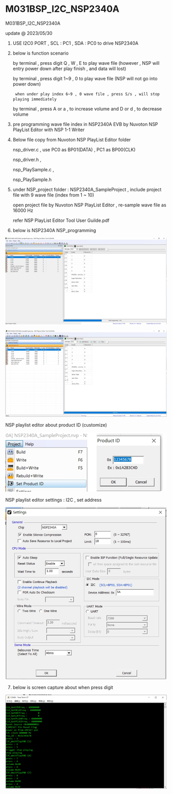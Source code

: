 # M031BSP_I2C_NSP2340A
 M031BSP_I2C_NSP2340A

update @ 2023/05/30

1. USE I2C0 PORT , SCL : PC1 , SDA : PC0 to drive NSP2340A 

2. below is function scenario

	by terminal , press digit Q , W , E to play wave file (however , NSP will entry power down after play finish , and data will lost)
	
	by terminal , press digit 1~9 , 0 to play wave file (NSP will not go into power down)

		when under play index 6~9 , 0 wave file , press S/s , will stop playing immediately
	
	by terminal , press A or a , to increase volume and D or d , to decrease volume

3. pre programming wave file index in NSP2340A EVB by Nuvoton NSP PlayList Editor with NSP 1-1 Writer

4. Below file copy from Nuvoton NSP PlayList Editor folder

	nsp_driver.c , use PC0 as BP01(DATA) , PC1 as BP00(CLK)
	
	nsp_driver.h  ,
	
	nsp_PlaySample.c , 
	
	nsp_PlaySample.h 

5. under NSP_project folder : NSP2340A_SampleProject , include project file with 9 wave file (index from 1 ~ 10) 

	open project file by Nuvoton NSP PlayList Editor , re-sample wave file as 16000 Hz 

	refer NSP PlayList Editor Tool User Guilde.pdf

6. below is NSP2340A NSP_programming

![image](https://github.com/released/M031BSP_I2C_NSP2340A/blob/main/NSP_PlayList_Editor_Tool_1.jpg)

![image](https://github.com/released/M031BSP_I2C_NSP2340A/blob/main/NSP_PlayList_Editor_Tool_2.jpg)

NSP playlist editor about product ID (customize)

![image](https://github.com/released/M031BSP_I2C_NSP2340A/blob/main/NSP_PlayList_Editor_Tool_product_ID.jpg)

NSP playlist editor settings : I2C , set address

![image](https://github.com/released/M031BSP_I2C_NSP2340A/blob/main/NSP_PlayList_Editor_Tool_settings.jpg)

7. below is screen capture about when press digit 

![image](https://github.com/released/M031BSP_I2C_NSP2340A/blob/main/log.jpg)

